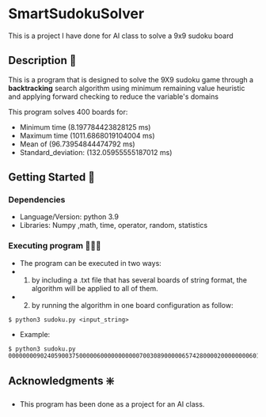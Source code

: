 # SmartSudokuSolver
This is a project I have done for AI class to solve a 9x9 sudoku board

## Description 🧐

This is a program that is designed to solve the 9X9 sudoku game through a **backtracking** search algorithm using minimum remaining value heuristic and applying forward checking to reduce the variable's domains

This program solves 400 boards for: 
* Minimum time (8.197784423828125 ms)
* Maximum time (1011.6868019104004 ms) 
* Mean of (96.73954844474792 ms)
* Standard_deviation: (132.05955555187012 ms)

## Getting Started 🚀

### Dependencies

* Language/Version: python 3.9
* Libraries: Numpy ,math, time, operator, random, statistics

### Executing program 👩🏻‍💻

* The program can be executed in two ways:
* 1. by including a .txt file that has several boards of string format, the algorithm will be applied to all of them.
* 2. by running the algorithm in one board configuration as follow: 
```
$ python3 sudoku.py <input_string>
```
* Example:
```
$ python3 sudoku.py 000000009024059003750000060000000000070030890000065742800002000000006010043008000
```

## Acknowledgments ❇️

* This program has been done as a project for an AI class.
